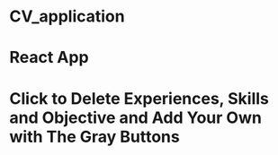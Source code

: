 # CV_application
# React App
# Click to Delete Experiences, Skills and Objective and Add Your Own with The Gray Buttons
